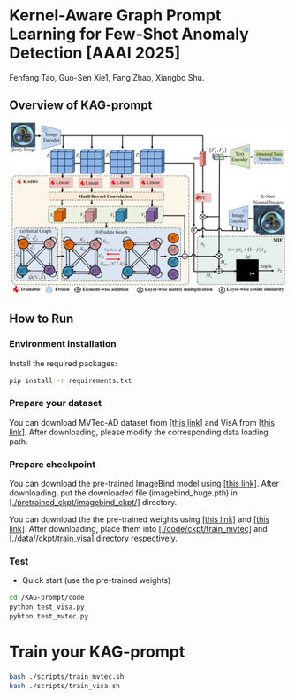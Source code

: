 # Kernel-Aware Graph Prompt Learning for Few-Shot Anomaly Detection [AAAI 2025]
Fenfang Tao, Guo-Sen Xie1, Fang Zhao, Xiangbo Shu.
## Overview of KAG-prompt
![Overview of KAG-prompt](KAG-prompt.png)
## How to Run
### Environment installation
Install the required packages:
```bash
pip install -r requirements.txt
```
### Prepare your dataset
You can download MVTec-AD dataset from [[this link]](https://www.mvtec.com/company/research/datasets/mvtec-ad/downloads) and VisA from [[this link]](https://github.com/amazon-science/spot-diff). After downloading, please modify the corresponding data loading path.

### Prepare checkpoint
You can download the pre-trained ImageBind model using [[this link]](https://drive.google.com/file/d/1jLpa_YCL_bOHtSZ1FpZygfQFHJOrWe71/view?usp=drive_link). After downloading, put the downloaded file (imagebind_huge.pth) in [[./pretrained_ckpt/imagebind_ckpt/]](./pretrained_ckpt/imagebind_ckpt/) directory. 

You can download the the pre-trained weights using [[this link]](https://drive.google.com/file/d/1WVPpRKhO-1KBgbo_2JYH67F5fglKxU-I/view?usp=sharing) and [[this link]](https://drive.google.com/file/d/1Reig-0RUnF1yyD7wYRoioJJ04kfRndgw/view?usp=drive_link). After downloading, place them into [[./code/ckpt/train_mvtec]](./code/ckpt/train_mvtec/) and [[./data//ckpt/train_visa]](./data//ckpt/train_visa/) directory respectively.

### Test
* Quick start (use the pre-trained weights)
```bash
cd /KAG-prompt/code
python test_visa.py
pyhton test_mvtec.py
```

# Train your KAG-prompt
```bash
bash ./scripts/train_mvtec.sh
bash ./scripts/train_visa.sh
```
